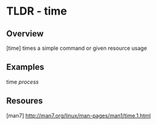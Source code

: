 TLDR - time
==========

Overview
--------
[time] times a simple command or given resource usage 

Examples
--------

 time *process* 




Resoures
---------
 [man7] http://man7.org/linux/man-pages/man1/time.1.html

